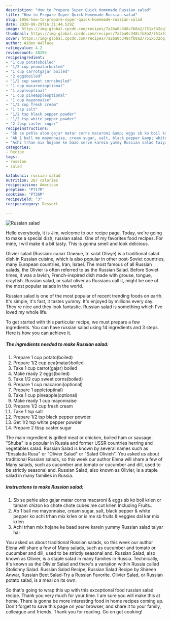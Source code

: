 ```yaml
---
description: "How to Prepare Super Quick Homemade Russian salad"
title: "How to Prepare Super Quick Homemade Russian salad"
slug: 1056-how-to-prepare-super-quick-homemade-russian-salad
date: 2020-08-29T16:31:44.529Z
image: https://img-global.cpcdn.com/recipes/7a2ba0c348cfb8a2/751x532cq70/russian-salad-recipe-main-photo.jpg
thumbnail: https://img-global.cpcdn.com/recipes/7a2ba0c348cfb8a2/751x532cq70/russian-salad-recipe-main-photo.jpg
cover: https://img-global.cpcdn.com/recipes/7a2ba0c348cfb8a2/751x532cq70/russian-salad-recipe-main-photo.jpg
author: Aiden Wallace
ratingvalue: 4.2
reviewcount: 48295
recipeingredient:
- "1 cup potatoboiled"
- "1/2 cup peamatarboiled"
- "1 cup carrotgajar boiled"
- "2 eggsboiled"
- "1/2 cup sweet cornsboiled"
- "1 cup macaronioptional"
- "1 appleoptinal"
- "1 cup pineappleoptional"
- "1 cup mayonnaise"
- "1/2 cup fresh cream"
- "1 tsp salt"
- "1/2 tsp black pepper powder"
- "1/2 tsp white pepper powder"
- "2 tbsp caster sugar"
recipeinstructions:
- "Sb se pehle aloo gajar matar corns macaroni &amp; eggs sb ko boil krlen or tamam chizon ko chote chote cubes me cut krlen Including Fruits.."
- "Ab 1 ball me mayonnaise, cream sugar, salt, black pepper &amp; white pepper ko achi trhan mix krlen or is me sb fruits &amp; veggies dal kar mix krlen"
- "Achi trhan mix hojane ke baad serve karein yummy Russian salad taiyar hai"
categories:
- Recipe
tags:
- russian
- salad

katakunci: russian salad 
nutrition: 287 calories
recipecuisine: American
preptime: "PT17M"
cooktime: "PT36M"
recipeyield: "3"
recipecategory: Dessert

---
```



![Russian salad](https://img-global.cpcdn.com/recipes/7a2ba0c348cfb8a2/751x532cq70/russian-salad-recipe-main-photo.jpg)

Hello everybody, it is Jim, welcome to our recipe page. Today, we're going to make a special dish, russian salad. One of my favorites food recipes. For mine, I will make it a bit tasty. This is gonna smell and look delicious.

Olivier salad (Russian: салат Оливье, tr. salat Olivye) is a traditional salad dish in Russian cuisine, which is also popular in other post-Soviet countries, many European countries, Iran, Israel. The most famous of all Russian salads, the Olivier is often referred to as the Russian Salad. Before Soviet times, it was a lavish, French-inspired dish made with grouse, tongue, crayfish. Russian salad, or salat oliver as Russians call it, might be one of the most popular salads in the world.

Russian salad is one of the most popular of recent trending foods on earth. It's simple, it's fast, it tastes yummy. It's enjoyed by millions every day. They're nice and they look fantastic. Russian salad is something which I've loved my whole life.


To get started with this particular recipe, we must prepare a few ingredients. You can have russian salad using 14 ingredients and 3 steps. Here is how you can achieve it.

<!--inarticleads1-->

##### The ingredients needed to make Russian salad:

1. Prepare 1 cup potato(boiled)
1. Prepare 1/2 cup pea(matar)boiled
1. Take 1 cup carrot(gajar) boiled
1. Make ready 2 eggs(boiled)
1. Take 1/2 cup sweet corns(boiled)
1. Prepare 1 cup macaroni(optional)
1. Prepare 1 apple(optinal)
1. Take 1 cup pineapple(optional)
1. Make ready 1 cup mayonnaise
1. Prepare 1/2 cup fresh cream
1. Take 1 tsp salt
1. Prepare 1/2 tsp black pepper powder
1. Get 1/2 tsp white pepper powder
1. Prepare 2 tbsp caster sugar


The main ingredient is grilled meat or chicken, boiled ham or sausage. &#34;Shuba&#34; is a popular in Russia and former USSR countries herring and vegetables salad. Russian Salad is known by several names such as &#34;Ensalada Rusa&#34; or &#34;Olivier Salad&#34; or &#34;Salad Olivieh&#34;. You asked us about traditional Russian salads, so this week our author Elena will share a few of Many salads, such as cucumber and tomato or cucumber and dill, used to be strictly seasonal and. Russian Salad, also known as Olivier, is a staple salad in many families in Russia. 

<!--inarticleads2-->

##### Instructions to make Russian salad:

1. Sb se pehle aloo gajar matar corns macaroni &amp; eggs sb ko boil krlen or tamam chizon ko chote chote cubes me cut krlen Including Fruits..
1. Ab 1 ball me mayonnaise, cream sugar, salt, black pepper &amp; white pepper ko achi trhan mix krlen or is me sb fruits &amp; veggies dal kar mix krlen
1. Achi trhan mix hojane ke baad serve karein yummy Russian salad taiyar hai


You asked us about traditional Russian salads, so this week our author Elena will share a few of Many salads, such as cucumber and tomato or cucumber and dill, used to be strictly seasonal and. Russian Salad, also known as Olivier, is a staple salad in many families in Russia. Technically, it&#39;s known as the Olivier Salad and there&#39;s a variation within Russia called Stolichny Salad. Russian Salad Recipe, Russian Salad Recipe by Shireen Anwar, Russian Beet Salad-Try a Russian Favorite. Olivier Salad, or Russian potato salad, is a meal on its own. 

So that's going to wrap this up with this exceptional food russian salad recipe. Thank you very much for your time. I am sure you will make this at home. There is gonna be more interesting food in home recipes coming up. Don't forget to save this page on your browser, and share it to your family, colleague and friends. Thank you for reading. Go on get cooking!
